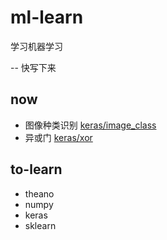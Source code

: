 # ml-learn
 学习机器学习 
 
 -- 快写下来

## now

 - 图像种类识别 [keras/image_class](./keras/image_class) 
 - 异或门 [keras/xor](./keras/xor)

## to-learn

 - theano
 - numpy
 - keras
 - sklearn

